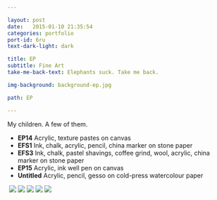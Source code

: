 ```yaml
---

layout: post
date:   2015-01-10 21:35:54
categories: portfolio
port-id: 6ru
text-dark-light: dark

title: EP
subtitle: Fine Art
take-me-back-text: Elephants suck. Take me back.

img-background: background-ep.jpg

path: EP

---
```


My children. A few of them.

- <b>EP14</b> Acrylic, texture pastes on canvas
- <b>EFS1</b> Ink, chalk, acrylic, pencil, china marker on stone paper
- <b>EFS3</b> Ink, chalk, pastel shavings, coffee grind, wool, acrylic, china marker on stone paper
- <b>EP15</b> Acrylic, ink well pen on canvas
- <b>Untitled</b> Acrylic, pencil, gesso on cold-press watercolour paper

<div className="image-container">
    <img className="clear" src=""/>
    <img className="w2" src="./img/work/ep/ep14.jpg"/>
    <img className="w2" src="./img/work/ep/efs1.jpg"/>
    <img className="w2" src="./img/work/ep/efs3.jpg"/>
    <img className="w2" src="./img/work/ep/ep15.jpg"/>
    <img className="w2" src="./img/work/ep/ep-study.jpg"/>
</div>
